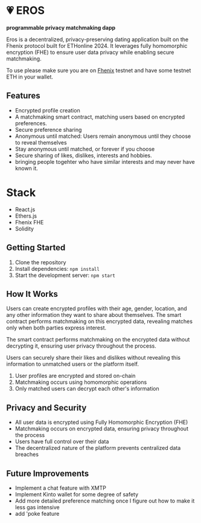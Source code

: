 # 💗 EROS 

**programmable privacy matchmaking dapp**

Eros is a decentralized, privacy-preserving dating application built on the Fhenix protocol built for ETHonline 2024. It leverages fully homomorphic encryption (FHE) to ensure user data privacy while enabling secure matchmaking.

To use please make sure you are on [Fhenix](https://www.fhenix.io/cheat-sheet/) testnet and have some testnet ETH in your wallet.

## Features

- Encrypted profile creation
- A matchmaking smart contract, matching users based on encrypted preferences.
- Secure preference sharing
- Anonymous until matched: Users remain anonymous until they choose to reveal themselves
- Stay anonymous until matched, or forever if you choose
- Secure sharing of likes, dislikes, interests and hobbies. 
- bringing people togehter who have similar interests and may never have known it.

# Stack

- React.js
- Ethers.js
- Fhenix FHE
- Solidity

## Getting Started

1. Clone the repository
2. Install dependencies: `npm install`
3. Start the development server: `npm start`

## How It Works

Users can create encrypted profiles with their age, gender, location, and any other information they want to share about themselves. The smart contract performs matchmaking on this encrypted data, revealing matches only when both parties express interest.

The smart contract performs matchmaking on the encrypted data without decrypting it, ensuring user privacy throughout the process.

Users can securely share their likes and dislikes without revealing this information to unmatched users or the platform itself.

1. User profiles are encrypted and stored on-chain
2. Matchmaking occurs using homomorphic operations
3. Only matched users can decrypt each other's information

## Privacy and Security
- All user data is encrypted using Fully Homomorphic Encryption (FHE)
- Matchmaking occurs on encrypted data, ensuring privacy throughout the process
- Users have full control over their data 
- The decentralized nature of the platform prevents centralized data breaches

## Future Improvements

- Implement a chat feature with XMTP
- Implement Kinto wallet for some degree of safety
- Add more detailed preference matching once I figure out how to make it less gas intensive
- add 'poke feature